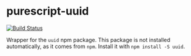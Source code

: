# purescript-uuid

[![Build Status](https://travis-ci.org/spicydonuts/purescript-uuid.svg?branch=master)](https://travis-ci.org/spicydonuts/purescript-uuid)

Wrapper for the `uuid` npm package.
This package is not installed automatically, as it comes from `npm`.
Install it with `npm install -S uuid`.
